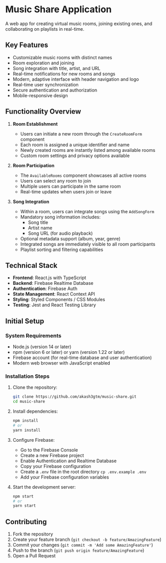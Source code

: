 # Music Share Application

A web app for creating virtual music rooms, joining existing ones, and collaborating on playlists in real-time.

## Key Features

- Customizable music rooms with distinct names
- Room exploration and joining
- Song integration with title, artist, and URL
- Real-time notifications for new rooms and songs
- Modern, adaptive interface with header navigation and logo
- Real-time user synchronization
- Secure authentication and authorization
- Mobile-responsive design

## Functionality Overview

1. **Room Establishment**

   - Users can initiate a new room through the `CreateRoomForm` component
   - Each room is assigned a unique identifier and name
   - Newly created rooms are instantly listed among available rooms
   - Custom room settings and privacy options available

2. **Room Participation**

   - The `AvailableRooms` component showcases all active rooms
   - Users can select any room to join
   - Multiple users can participate in the same room
   - Real-time updates when users join or leave

3. **Song Integration**
   - Within a room, users can integrate songs using the `AddSongForm`
   - Mandatory song information includes:
     - Song title
     - Artist name
     - Song URL (for audio playback)
   - Optional metadata support (album, year, genre)
   - Integrated songs are immediately visible to all room participants
   - Playlist sorting and filtering capabilities

## Technical Stack

- **Frontend**: React.js with TypeScript
- **Backend**: Firebase Realtime Database
- **Authentication**: Firebase Auth
- **State Management**: React Context API
- **Styling**: Styled Components / CSS Modules
- **Testing**: Jest and React Testing Library

## Initial Setup

### System Requirements

- Node.js (version 14 or later)
- npm (version 6 or later) or yarn (version 1.22 or later)
- Firebase account (for real-time database and user authentication)
- Modern web browser with JavaScript enabled

### Installation Steps

1. Clone the repository:

   ```bash
   git clone https://github.com/akash3gtm/music-share.git
   cd music-share
   ```

2. Install dependencies:

   ```bash
   npm install
   # or
   yarn install
   ```

3. Configure Firebase:

   - Go to the Firebase Console
   - Create a new Firebase project
   - Enable Authentication and Realtime Database
   - Copy your Firebase configuration
   - Create a `.env` file in the root directory `cp .env.example .env`
   - Add your Firebase configuration variables

4. Start the development server:
   ```bash
   npm start
   # or
   yarn start
   ```

## Contributing

1. Fork the repository
2. Create your feature branch (`git checkout -b feature/AmazingFeature`)
3. Commit your changes (`git commit -m 'Add some AmazingFeature'`)
4. Push to the branch (`git push origin feature/AmazingFeature`)
5. Open a Pull Request
